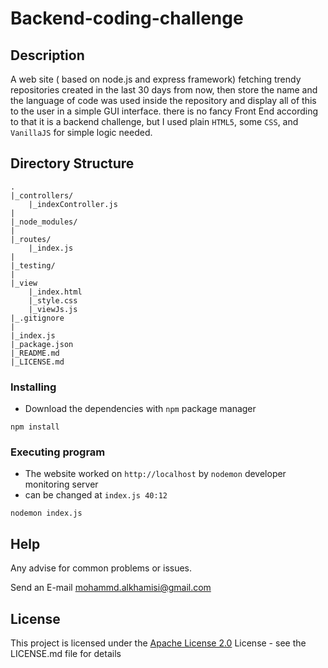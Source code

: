 # Backend-coding-challenge

## Description
A  web site ( based on node.js and express framework) fetching trendy repositories created in the last 30 days from now, then store the name and the language of code was used inside the repository and display all of this to the user in a simple GUI interface.
there is no fancy Front End according to that it is a backend challenge, but I used plain `HTML5`, some `CSS`, and `VanillaJS` for simple logic needed.

## Directory Structure

```
.
|_controllers/
    |_indexController.js
|
|_node_modules/
|
|_routes/
    |_index.js
|
|_testing/
|
|_view
    |_index.html
    |_style.css
    |_viewJs.js
|_.gitignore
|
|_index.js
|_package.json
|_README.md
|_LICENSE.md
```

### Installing

* Download the dependencies with `npm` package manager
```
npm install
```

### Executing program

* The website worked on `http://localhost` by `nodemon` developer monitoring server
* can be changed at `index.js 40:12`
```
nodemon index.js
```

## Help

Any advise for common problems or issues.

Send an E-mail [mohammd.alkhamisi@gmail.com]()

## License

This project is licensed under the [Apache License 2.0]() License - see the LICENSE.md file for details